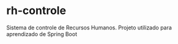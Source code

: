 # rh-controle
Sistema de controle de Recursos Humanos. Projeto utilizado para aprendizado de Spring Boot
